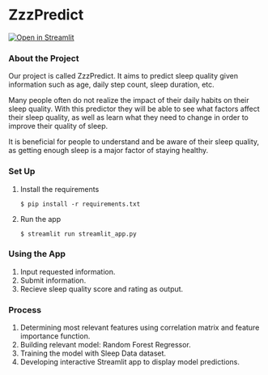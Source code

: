# ZzzPredict

[![Open in Streamlit](https://static.streamlit.io/badges/streamlit_badge_black_white.svg)](https://blank-app-template.streamlit.app/)

### About the Project

Our project is called ZzzPredict. It aims to predict sleep quality given information such as age, daily step count, sleep duration, etc.

Many people often do not realize the impact of their daily habits on their sleep quality. With this predictor they will be able to see what factors affect their sleep quality, as well as learn what they need to change in order to improve their quality of sleep.

It is beneficial for people to understand and be aware of their sleep quality, as getting enough sleep is a major factor of staying healthy.

### Set Up

1. Install the requirements

   ```
   $ pip install -r requirements.txt
   ```

2. Run the app

   ```
   $ streamlit run streamlit_app.py
   ```
### Using the App

1. Input requested information.
2. Submit information.
3. Recieve sleep quality score and rating as output.

### Process

1. Determining most relevant features using correlation matrix and feature importance function.
2. Building relevant model: Random Forest Regressor.
3. Training the model with Sleep Data dataset.
4. Developing interactive Streamlit app to display model predictions.
